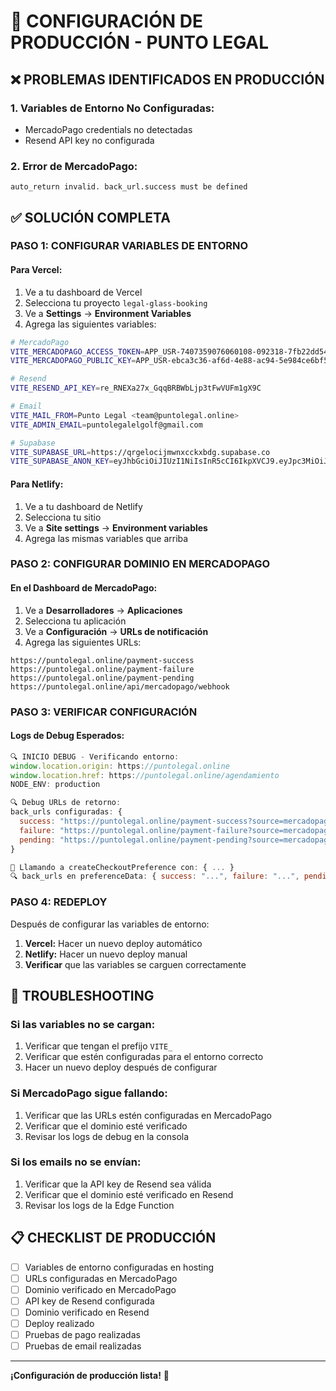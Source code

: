 # 🚀 CONFIGURACIÓN DE PRODUCCIÓN - PUNTO LEGAL

## ❌ **PROBLEMAS IDENTIFICADOS EN PRODUCCIÓN**

### **1. Variables de Entorno No Configuradas:**
- MercadoPago credentials no detectadas
- Resend API key no configurada

### **2. Error de MercadoPago:**
```
auto_return invalid. back_url.success must be defined
```

## ✅ **SOLUCIÓN COMPLETA**

### **PASO 1: CONFIGURAR VARIABLES DE ENTORNO**

#### **Para Vercel:**
1. Ve a tu dashboard de Vercel
2. Selecciona tu proyecto `legal-glass-booking`
3. Ve a **Settings** → **Environment Variables**
4. Agrega las siguientes variables:

```bash
# MercadoPago
VITE_MERCADOPAGO_ACCESS_TOKEN=APP_USR-7407359076060108-092318-7fb22dd54bc0d3e4a42accab058e8a3e-229698947
VITE_MERCADOPAGO_PUBLIC_KEY=APP_USR-ebca3c36-af6d-4e88-ac94-5e984ce6bf5e

# Resend
VITE_RESEND_API_KEY=re_RNEXa27x_GqqBRBWbLjp3tFwVUFm1gX9C

# Email
VITE_MAIL_FROM=Punto Legal <team@puntolegal.online>
VITE_ADMIN_EMAIL=puntolegalelgolf@gmail.com

# Supabase
VITE_SUPABASE_URL=https://qrgelocijmwnxcckxbdg.supabase.co
VITE_SUPABASE_ANON_KEY=eyJhbGciOiJIUzI1NiIsInR5cCI6IkpXVCJ9.eyJpc3MiOiJzdXBhYmFzZSIsInJlZiI6InFyZ2Vsb2Npam13bnhjY2t4YmRnIiwicm9sZSI6ImFub24iLCJpYXQiOjE3NTc4MDI0MjksImV4cCI6MjA3MzM3ODQyOX0.0q_3bb8bKR8VVZZAK_hYvhvLSTaU1iozmO5fKALjbI
```

#### **Para Netlify:**
1. Ve a tu dashboard de Netlify
2. Selecciona tu sitio
3. Ve a **Site settings** → **Environment variables**
4. Agrega las mismas variables que arriba

### **PASO 2: CONFIGURAR DOMINIO EN MERCADOPAGO**

#### **En el Dashboard de MercadoPago:**
1. Ve a **Desarrolladores** → **Aplicaciones**
2. Selecciona tu aplicación
3. Ve a **Configuración** → **URLs de notificación**
4. Agrega las siguientes URLs:

```
https://puntolegal.online/payment-success
https://puntolegal.online/payment-failure
https://puntolegal.online/payment-pending
https://puntolegal.online/api/mercadopago/webhook
```

### **PASO 3: VERIFICAR CONFIGURACIÓN**

#### **Logs de Debug Esperados:**
```javascript
🔍 INICIO DEBUG - Verificando entorno:
window.location.origin: https://puntolegal.online
window.location.href: https://puntolegal.online/agendamiento
NODE_ENV: production

🔍 Debug URLs de retorno:
back_urls configuradas: {
  success: "https://puntolegal.online/payment-success?source=mercadopago",
  failure: "https://puntolegal.online/payment-failure?source=mercadopago",
  pending: "https://puntolegal.online/payment-pending?source=mercadopago"
}

🚀 Llamando a createCheckoutPreference con: { ... }
🔍 back_urls en preferenceData: { success: "...", failure: "...", pending: "..." }
```

### **PASO 4: REDEPLOY**

Después de configurar las variables de entorno:

1. **Vercel:** Hacer un nuevo deploy automático
2. **Netlify:** Hacer un nuevo deploy manual
3. **Verificar** que las variables se carguen correctamente

## 🔧 **TROUBLESHOOTING**

### **Si las variables no se cargan:**
1. Verificar que tengan el prefijo `VITE_`
2. Verificar que estén configuradas para el entorno correcto
3. Hacer un nuevo deploy después de configurar

### **Si MercadoPago sigue fallando:**
1. Verificar que las URLs estén configuradas en MercadoPago
2. Verificar que el dominio esté verificado
3. Revisar los logs de debug en la consola

### **Si los emails no se envían:**
1. Verificar que la API key de Resend sea válida
2. Verificar que el dominio esté verificado en Resend
3. Revisar los logs de la Edge Function

## 📋 **CHECKLIST DE PRODUCCIÓN**

- [ ] Variables de entorno configuradas en hosting
- [ ] URLs configuradas en MercadoPago
- [ ] Dominio verificado en MercadoPago
- [ ] API key de Resend configurada
- [ ] Dominio verificado en Resend
- [ ] Deploy realizado
- [ ] Pruebas de pago realizadas
- [ ] Pruebas de email realizadas

---

**¡Configuración de producción lista!** 🚀
